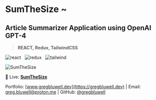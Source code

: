 # SumTheSize ~
## Article Summarizer Application using OpenAI GPT-4

> **REACT, Redux, TailwindCSS**

![react](https://i.ibb.co/Rvzz0xZ/react.png) &nbsp;
![redux](https://i.ibb.co/372cBd7/redux.png) &nbsp;
![tailwind](https://i.ibb.co/0t3G8B0/tailwind.png)


![SumTheSize](https://i.ibb.co/qxNwqTL/2.png)

🔴 Live: [**SumTheSize**](https://sumthesize.netlify.app/)

Portfolio: [www.gregbluwell.dev](https://gregbluwell.dev) | Email: greg.bluwell@proton.me | GitHub: [@gregbluwell](https://github.com/GregBluwell)


